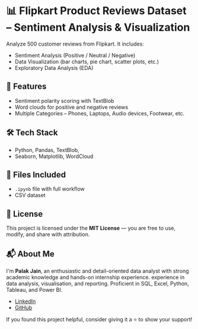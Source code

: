 # 📊 Flipkart Product Reviews Dataset – Sentiment Analysis & Visualization
Analyze 500 customer reviews from Flipkart. 
It includes:
- Sentiment Analysis (Positive / Neutral / Negative)
- Data Visualization (bar charts, pie chart, scatter plots, etc.)
- Exploratory Data Analysis (EDA)

## 🎯 Features
- Sentiment polarity scoring with TextBlob
- Word clouds for positive and negative reviews
- Multiple Categories – Phones, Laptops, Audio devices, Footwear, etc.

## 🛠️ Tech Stack
- Python, Pandas, TextBlob,
-  Seaborn, Matplotlib, WordCloud

## 📁 Files Included
- `.ipynb` file with full workflow
- CSV dataset



## 📝 License

This project is licensed under the **MIT License** — you are free to use, modify, and share with attribution.



## 📬 About Me

I'm **Palak Jain**, an enthusiastic and detail-oriented data analyst with strong academic knowledge and hands-on internship experience.
experience in data analysis, visualisation, and reporting. Proficient in SQL, Excel, Python, Tableau, and
Power BI. 

- [LinkedIn](https://www.linkedin.com/in/palakjainanalyst/)
- [GitHub](https://github.com/PalakJainAnalyst)

If you found this project helpful, consider giving it a ⭐ to show your support!

